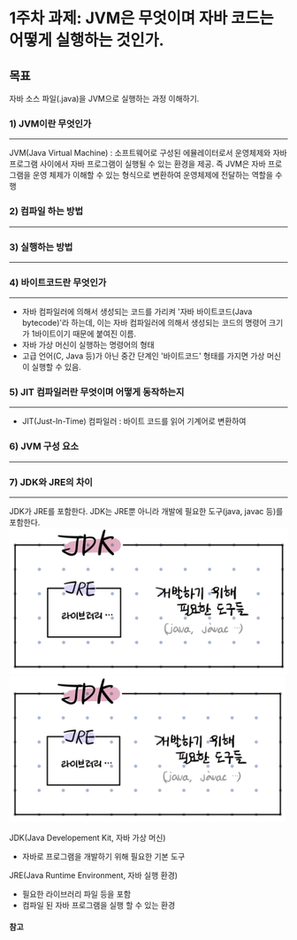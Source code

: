 # 1주차 과제: JVM은 무엇이며 자바 코드는 어떻게 실행하는 것인가. #

## 목표 ##
자바 소스 파일(.java)을 JVM으로 실행하는 과정 이해하기.



### 1) JVM이란 무엇인가 ###
---
JVM(Java Virtual Machine) : 소프트웨어로 구성된 에뮬레이터로서 운영체제와 자바 프로그램 사이에서 자바 프로그램이 실행될 수 있는 환경을 제공. 즉 JVM은 자바 프로그램을 운영 체제가 이해할 수 있는 형식으로 변환하여 운영체제에 전달하는 역할을 수행


### 2) 컴파일 하는 방법 ###
---


### 3) 실행하는 방법 ###
---


### 4) 바이트코드란 무엇인가 ###
---
* 자바 컴파일러에 의해서 생성되는 코드를 가리켜 '자바 바이트코드(Java bytecode)'라 하는데, 이는 자바 컴파일러에 의해서 생성되는 코드의 명령어 크기가 1바이트이기 때문에 붙여진 이름.
* 자바 가상 머신이 실행하는 명령어의 형태
* 고급 언어(C, Java 등)가 아닌 중간 단계인 '바이트코드' 형태를 가지면 가상 머신이 실행할 수 있음.



### 5) JIT 컴파일러란 무엇이며 어떻게 동작하는지 ###
---
* JIT(Just-In-Time) 컴파일러 : 바이트 코드를 읽어 기계어로 변환하여 


### 6) JVM 구성 요소 ###
---

### 7) JDK와 JRE의 차이 ###
---
JDK가 JRE를 포함한다. JDK는 JRE뿐 아니라 개발에 필요한 도구(java, javac 등)를 포함한다.
![img07](./img07.jpg)
<img src="./img07.jpg" width="500">

JDK(Java Developement Kit, 자바 가상 머신)
* 자바로 프로그램을 개발하기 위해 필요한 기본 도구

JRE(Java Runtime Environment, 자바 실행 환경)
* 필요한 라이브러리 파일 등을 포함
* 컴파일 된 자바 프로그램을 실행 할 수 있는 환경


#### 참고 ####